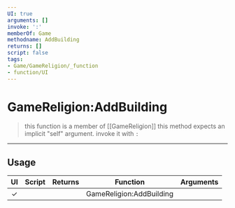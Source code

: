 ```yaml
---
UI: true
arguments: []
invoke: ':'
memberOf: Game
methodname: AddBuilding
returns: []
script: false
tags:
- Game/GameReligion/_function
- function/UI
---
```

# GameReligion:AddBuilding
> this function is a member of [[GameReligion]]
> this method expects an implicit "self" argument. invoke it with `:`
-----
## Usage
|  UI | Script | Returns | Function | Arguments |
|:---:|:------:|-------:|:--------:|:---------|
|✓| ||GameReligion:AddBuilding||
